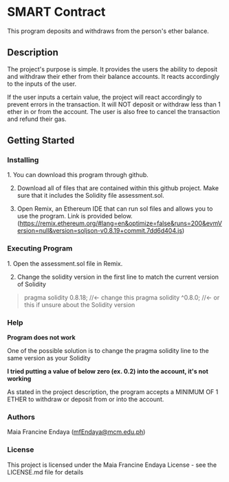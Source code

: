 <h1>SMART Contract</h1>
<p>This program deposits and withdraws from the person's ether balance. </p>

<h2>Description</h2>
<p>The project's purpose is simple. It provides the users the ability to deposit and withdraw their ether from their balance accounts. It reacts accordingly to the inputs of the user.</p>
<p>If the user inputs a certain value, the project will react accordingly to prevent errors in the transaction. It will NOT deposit or withdraw less than 1 ether in or from the account. The user is also free to cancel the transaction and refund their gas.</p>

<h2>Getting Started</h2>
<h3>Installing</h3>
1. You can download this program through github.

2. Download all of files that are contained within this github project. Make sure that it includes the Solidity file assessment.sol.

3. Open Remix, an Ethereum IDE that can run sol files and allows you to use the program. Link is provided below.(https://remix.ethereum.org/#lang=en&optimize=false&runs=200&evmVersion=null&version=soljson-v0.8.19+commit.7dd6d404.js)

<h3>Executing Program</h3>
1. Open the assessment.sol file in Remix.

2. Change the solidity version in the first line to match the current version of Solidity

> pragma solidity 0.8.18; //<- change this
> pragma solidity ^0.8.0; //<- or this if unsure about the Solidity version

<h3>Help</h3>
<b>Program does not work</b>
<p>One of the possible solution is to change the pragma solidity line to the same version as your Solidity</p>

<b>I tried putting a value of below zero (ex. 0.2) into the account, it's not working</b>
<p>As stated in the project description, the program accepts a MINIMUM OF 1 ETHER to withdraw or deposit from or into the account.</p>


<h3>Authors</h3>

Maia Francine Endaya
(mfEndaya@mcm.edu.ph)

<h3>License</h3>
This project is licensed under the Maia Francine Endaya License - see the LICENSE.md file for details
